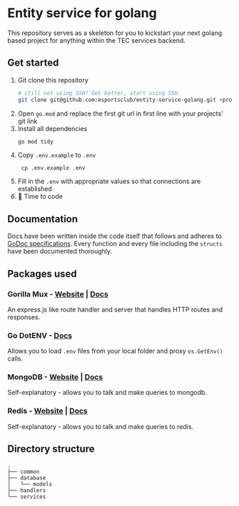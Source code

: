 # Entity service for golang

This repository serves as a skeleton for you to kickstart your next golang based project 
for anything within the TEC services backend.

## Get started

1. Git clone this repository
    ```bash
    # still not using SSH? Get better, start using SSH.
    git clone git@github.com:esportsclub/entity-service-golang.git <project_name>
    ```
2. Open `go.mod` and replace the first git url in first line with your projects' git link
3. Install all dependencies
   ```bash
   go mod tidy
   ```
4. Copy `.env.example` to `.env`
   ```
    cp .env.example .env
    ```
5. Fill in the `.env` with appropriate values so that connections are established
6. 🚀 Time to code

## Documentation

Docs have been written inside the code itself that follows and adheres to 
[GoDoc specifications](https://go.dev/blog/godoc). Every function and every file including
the `structs` have been documented thoroughly.

## Packages used

### Gorilla Mux - [Website](https://gorilla.github.io) | [Docs](https://github.com/gorilla/mux#examples)

An express.js like route handler and server that handles HTTP routes and responses.

### Go DotENV - [Docs](https://github.com/joho/godotenv)

Allows you to load `.env` files from your local folder and proxy `os.GetEnv()` calls. 

### MongoDB - [Website](https://www.mongodb.com/docs/drivers/go/current/) | [Docs](https://www.mongodb.com/docs/drivers/go/current/quick-reference/)

Self-explanatory - allows you to talk and make queries to mongodb.

### Redis - [Website](https://github.com/redis/go-redis) | [Docs](https://redis.uptrace.dev)

Self-explanatory - allows you to talk and make queries to redis.

## Directory structure

```
.
├── common
├── database
│   └── models
├── handlers
└── services
```
